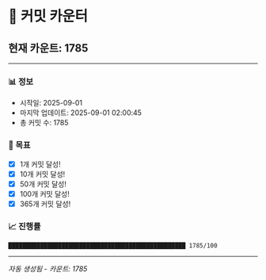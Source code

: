 # 🔢 커밋 카운터

## 현재 카운트: 1785

---

### 📊 정보
- 시작일: 2025-09-01
- 마지막 업데이트: 2025-09-01 02:00:45
- 총 커밋 수: 1785

### 🎯 목표
- [x] 1개 커밋 달성!
- [x] 10개 커밋 달성!
- [x] 50개 커밋 달성!
- [x] 100개 커밋 달성!
- [x] 365개 커밋 달성!

### 📈 진행률
```
██████████████████████████████████████████████████ 1785/100
```

---
*자동 생성됨 - 카운트: 1785*
